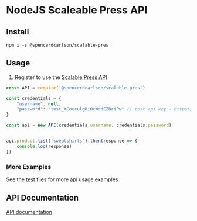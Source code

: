 # NodeJS Scaleable Press API

## Install
`npm i -s @spencerdcarlson/scalable-pres`

## Usage
1. Register to use the [Scalable Press API](https://scalablepress.com/auth/register)

```javascript
const API = require('@spencerdcarlson/scalable-pres')

const credentials = {
	"username": null,
	"password": "test_XCocculgRiOcWddEZBciPw" // test api key - https://scalablepress.com/manager/v2/settings/api
}

const api = new API(credentials.username, credentials.password)


api.product.list('sweatshirts').then(response => {
	console.log(response)
})
```

### More Examples
See the [test](test/api) files for more api usage examples

## API Documentation
[API documentation](https://scalablepress.com/docs/)